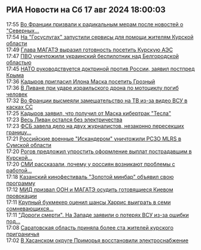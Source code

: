 <h2>РИА Новости на Сб 17 авг 2024 18:00:03</h2>
<div class="rssn table">
  <span class="smaller gray hspace">17:55</span>
  <a class="nodecor" href="https://ria.ru/20240817/nato-1966793291.html">Во Франции призвали к радикальным мерам после новостей о "Северных...</a>
</div>
<div class="rssn table">
  <span class="smaller gray hspace">17:54</span>
  <a class="nodecor" href="https://ria.ru/20240817/gosuslugi-1966793005.html">На "Госуслугах" запустили сервисы для помощи жителям Курской области</a>
</div>
<div class="rssn table">
  <span class="smaller gray hspace">17:49</span>
  <a class="nodecor" href="https://ria.ru/20240817/aes-1966792366.html">Глава МАГАТЭ выразил готовность посетить Курскую АЭС</a>
</div>
<div class="rssn table">
  <span class="smaller gray hspace">17:47</span>
  <a class="nodecor" href="https://ria.ru/20240817/minoborony-1966792133.html">ПВО уничтожили украинский беспилотник над Белгородской областью</a>
</div>
<div class="rssn table">
  <span class="smaller gray hspace">17:45</span>
  <a class="nodecor" href="https://ria.ru/20240817/nato-1966791744.html">НАТО руководствуется доктриной против России, заявил постпред Крыма</a>
</div>
<div class="rssn table">
  <span class="smaller gray hspace">17:36</span>
  <a class="nodecor" href="https://ria.ru/20240817/kadyrov-1966791039.html">Кадыров пригласил Илона Маска посетить Грозный</a>
</div>
<div class="rssn table">
  <span class="smaller gray hspace">17:36</span>
  <a class="nodecor" href="https://ria.ru/20240817/livan-1966789597.html">В Ливане при ударе израильского дрона по мотоциклу погиб человек</a>
</div>
<div class="rssn table">
  <span class="smaller gray hspace">17:32</span>
  <a class="nodecor" href="https://ria.ru/20240817/zameshatelstvo-1966789751.html">Во Франции высмеяли замешательство на ТВ из-за видео ВСУ в касках СС</a>
</div>
<div class="rssn table">
  <span class="smaller gray hspace">17:25</span>
  <a class="nodecor" href="https://ria.ru/20240817/kadyrov-1966789159.html">Кадыров заявил, что получил от Маска кибертрак "Тесла" </a>
</div>
<div class="rssn table">
  <span class="smaller gray hspace">17:23</span>
  <a class="nodecor" href="https://ria.ru/20240817/livan-1966789036.html">Весь Ливан остался без электричества</a>
</div>
<div class="rssn table">
  <span class="smaller gray hspace">17:23</span>
  <a class="nodecor" href="https://ria.ru/20240817/zhurnalisty-1966788929.html">ФСБ завела дело на двух журналистов, незаконно пересекших границу...</a>
</div>
<div class="rssn table">
  <span class="smaller gray hspace">17:21</span>
  <a class="nodecor" href="https://ria.ru/20240817/spetsoperatsiya-1966788803.html">Российские военные "Искандером" уничтожили РСЗО MLRS в Сумской области</a>
</div>
<div class="rssn table">
  <span class="smaller gray hspace">17:20</span>
  <a class="nodecor" href="https://ria.ru/20240817/vyplaty-1966788643.html">Рогов предложил упростить оформление выплат пострадавшим в Курской...</a>
</div>
<div class="rssn table">
  <span class="smaller gray hspace">17:20</span>
  <a class="nodecor" href="https://ria.ru/20240817/rbk-1966788480.html">СМИ рассказали, почему у россиян возникают проблемы с работой...</a>
</div>
<div class="rssn table">
  <span class="smaller gray hspace">17:18</span>
  <a class="nodecor" href="https://ria.ru/20240817/kinofestival-1966788011.html">Казанский кинофестиваль "Золотой минбар" объявил свою программу</a>
</div>
<div class="rssn table">
  <span class="smaller gray hspace">17:12</span>
  <a class="nodecor" href="https://ria.ru/20240817/mid-1966787449.html">МИД призвал ООН и МАГАТЭ осудить готовящиеся Киевом провокации</a>
</div>
<div class="rssn table">
  <span class="smaller gray hspace">17:11</span>
  <a class="nodecor" href="https://ria.ru/20240817/kharris-1966787269.html">Крупный букмекер оценил шансы Харрис выиграть в семи сомневающихся...</a>
</div>
<div class="rssn table">
  <span class="smaller gray hspace">17:11</span>
  <a class="nodecor" href="https://ria.ru/20240817/sleboda-1966785988.html">"Дороги смерти". На Западе заявили о потерях ВСУ из-за ошибки под...</a>
</div>
<div class="rssn table">
  <span class="smaller gray hspace">17:08</span>
  <a class="nodecor" href="https://ria.ru/20240817/zhiteli-1966786933.html">Саратовская область приняла более ста жителей курского приграничья</a>
</div>
<div class="rssn table">
  <span class="smaller gray hspace">17:02</span>
  <a class="nodecor" href="https://ria.ru/20240817/primore-1966785861.html">В Хасанском округе Приморья восстановили электроснабжение</a>
</div>